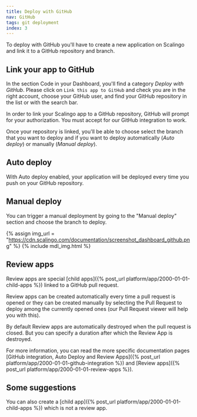 ```yaml
---
title: Deploy with GitHub
nav: GitHub
tags: git deployment
index: 3
---
```


To deploy with GitHub you'll have to create a new application on Scalingo and link it to a GitHub repository and branch.

## Link your app to GitHub

In the section Code in your Dashboard, you'll find a category *Deploy with GitHub*. Please click on `Link this app to GitHub` and check you are in the right account, choose your GitHub user, and find your GitHub repository in the list or with the search bar.

In order to link your Scalingo app to a GitHub repository, GitHub will prompt for your authorization. You must accept for our GitHub integration to work.

Once your repository is linked, you'll be able to choose select the branch that you want to deploy and if you want to deploy automatically (*Auto deploy*) or manually (*Manual deploy*).

## Auto deploy

With Auto deploy enabled, your application will be deployed every time you push on your GitHub repository.

## Manual deploy

You can trigger a manual deployment by going to the "Manual deploy" section and choose the branch to deploy.

{% assign img_url = "https://cdn.scalingo.com/documentation/screenshot_dashboard_github.png" %}
{% include mdl_img.html %}

## Review apps

Review apps are special [child apps]({% post_url platform/app/2000-01-01-child-apps %}) linked to a GitHub pull request.

Review apps can be created automatically every time a pull request is opened or they can be created manually by selecting the Pull Request to deploy among the currently opened ones (our Pull Request viewer will help you with this).

By default Review apps are automatically destroyed when the pull request is closed. But you can specify a duration after which the Review App is destroyed.

For more information, you can read the more specific documentation pages [GitHub integration, Auto Deploy and Review Apps]({% post_url platform/app/2000-01-01-github-integration %}) and [Review apps]({% post_url platform/app/2000-01-01-review-apps %}).

## Some suggestions

You can also create a [child app]({% post_url platform/app/2000-01-01-child-apps %}) which is not a review app.
